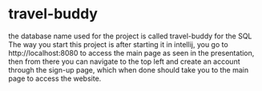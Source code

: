 # travel-buddy
the database name used for the project is called travel-buddy for the SQL
The way you start this project is after starting it in intellij, you go to http://localhost:8080 to access the main page as seen in the presentation, then from there you can navigate to the top left and create an account through the sign-up page, which when done should take you to the main page to access the website.
